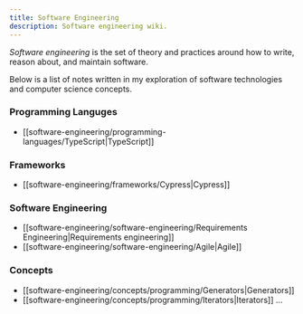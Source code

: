 ```yaml
---
title: Software Engineering
description: Software engineering wiki.
---
```

*Software engineering* is the set of theory and practices around how to write, reason about, and maintain software.

Below is a list of notes written in my exploration of software technologies and computer science concepts.

### Programming Languges
- [[software-engineering/programming-languages/TypeScript|TypeScript]]

### Frameworks
- [[software-engineering/frameworks/Cypress|Cypress]]

### Software Engineering
- [[software-engineering/software-engineering/Requirements Engineering|Requirements engineering]]
- [[software-engineering/software-engineering/Agile|Agile]]

### Concepts
- [[software-engineering/concepts/programming/Generators|Generators]]
- [[software-engineering/concepts/programming/Iterators|Iterators]]
...

